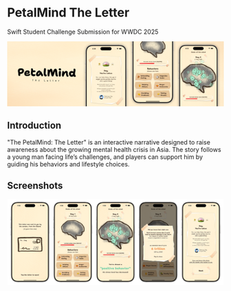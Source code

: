 # PetalMind The Letter
Swift Student Challenge Submission for WWDC 2025

![Banner](https://github.com/jsongpob/PetalMindTheLetter/blob/main/Assets/Readme/Github%20-%20Banner.png)

## Introduction
"The PetalMind: The Letter" is an interactive narrative designed to raise awareness about the growing mental health crisis in Asia. The story follows a young man facing life’s challenges, and players can support him by guiding his behaviors and lifestyle choices.

## Screenshots
![Screenshot](https://github.com/jsongpob/PetalMindTheLetter/blob/main/Assets/Readme/Github%20-%20Screenshot.png)
